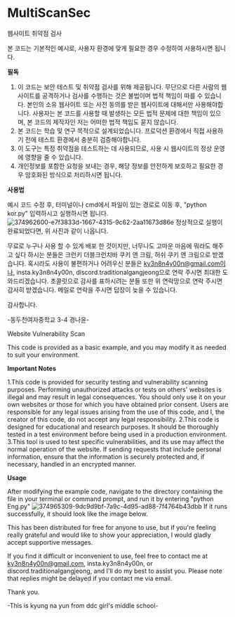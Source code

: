 # MultiScanSec

웹사이트 취약점 검사

본 코드는 기본적인 예시로, 사용자 환경에 맞게 필요한 경우 수정하여 사용하시면 됩니다.

**필독**
1. 이 코드는 보안 테스트 및 취약점 검사를 위해 제공됩니다. 무단으로 다른 사람의 웹사이트를 공격하거나 검사를 수행하는 것은 불법이며 법적 책임이 따를 수 있습니다. 본인의 소유 웹사이트 또는 사전 동의를 받은 웹사이트에 대해서만 사용해야합니다. 사용자는 본 코드를 사용할 때 발생하는 모든 법적 문제에 대한 책임이 있으며, 본 코드의 제작자인 저는 어떠한 법적 책임도 묻지 않습니다.
2. 본 코드는 학습 및 연구 목적으로 설계되었습니다. 프로덕션 환경에서 직접 사용하기 전에 테스트 환경에서 충분히 검증해야합니다.
3. 이 도구는 특정 취약점을 테스트하는 데 사용되므로, 사용 시 웹사이트의 정상 운영에 영향을 줄 수 있습니다.
4. 개인정보를 포함한 요청을 보내는 경우, 해당 정보를 안전하게 보호하고 필요한 경우 암호화된 방식으로 처리하시면 됩니다.

**사용법**

예시 코드 수정 후, 터미널이나 cmd에서 파일이 있는 경로로 이동 후, "python kor.py" 입력하시고 실행하시면 됩니다.
![374962600-e7f3833d-1667-4315-9c62-2aa11673d86e](https://github.com/user-attachments/assets/ee68bbc4-5c9b-41c8-94d9-7a2f3df606e5)
정상적으로 실행이 완료되었다면, 위 사진과 같이 나옵니다.

무료로 누구나 사용 할 수 있게 배포 한 것이지만, 너무나도 고마운 마음에 뭐라도 해주고 싶다 하시는 분들은 크런키 더블크런치바 쿠키 앤 크림, 허쉬 쿠키 앤 크림으로 받겠습니다.
혹시라도 사용이 불편하거나 어려우신 분들은 ky3n8n4y00n@gmail.com이나, insta.ky3n8n4y00n, discord.traditionalgangjeong으로 연락 주시면 최대한 도와드리겠습니다.
초콜릿으로 감사를 표하시려는 분들 또한 위 연락망으로 연락 주시면 감사히 받겠습니다.
메일로 연락을 주시면 답장이 늦을 수 있습니다.

감사합니다.

-동두천여자중학교 3-4 경나윤-

Website Vulnerability Scan 

This code is provided as a basic example, and you may modify it as needed to suit your environment.

**Important Notes**

1.This code is provided for security testing and vulnerability scanning purposes. Performing unauthorized attacks or tests on others' websites is illegal and may result in legal consequences. You should only use it on your own websites or those for which you have obtained prior consent. Users are responsible for any legal issues arising from the use of this code, and I, the creator of this code, do not accept any legal responsibility.
2.This code is designed for educational and research purposes. It should be thoroughly tested in a test environment before being used in a production environment.
3.This tool is used to test specific vulnerabilities, and its use may affect the normal operation of the website.
If sending requests that include personal information, ensure that the information is securely protected and, if necessary, handled in an encrypted manner.

**Usage**

After modifying the example code, navigate to the directory containing the file in your terminal or command prompt, and run it by entering "python Eng.py"
![374965309-9dc9d9bf-7a9c-4d95-ad88-7f4764b43dbb](https://github.com/user-attachments/assets/b37cc085-68a7-4a6a-92c0-7943f31a7393)
If it runs successfully, it should look like the image below.

This has been distributed for free for anyone to use, but if you're feeling really grateful and would like to show your appreciation, I would gladly accept supportive messages.

If you find it difficult or inconvenient to use, feel free to contact me at ky3n8n4y00n@gmail.com, insta.ky3n8n4y00n, or discord.traditionalgangjeong, and I'll do my best to assist you. Please note that replies might be delayed if you contact me via email.

Thank you.

-This is kyung na yun from ddc girl's middle school-
